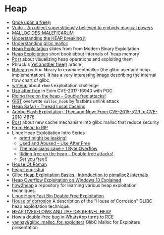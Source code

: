 # Heap 

 - [Once upon a free()](http://phrack.org/issues/57/9.html)
 - [Vudo - An object superstitiously believed to embody magical powers](http://phrack.org/issues/57/8.html)
 - [MALLOC DES-MALEFICARUM](http://phrack.org/issues/66/10.html)
 - [Understanding the HEAP breaking it](https://www.blackhat.com/presentations/bh-usa-07/Ferguson/Whitepaper/bh-usa-07-ferguson-WP.pdf)
 - [Understanding glibc malloc](https://sploitfun.wordpress.com/2015/02/10/understanding-glibc-malloc/)
 - [Heap Exploitation](http://security.cs.rpi.edu/courses/binexp-spring2015/lectures/17/10_lecture.pdf) slides from from Modern Binary Exploitation
 - [Heap Exploitation](https://heap-exploitation.dhavalkapil.com) short book about internals of 'heap memory'
 - [Post](https://wapiflapi.github.io/2015/04/22/single-null-byte-heap-overflow/) about visualizing heap operations and exploiting them
 - Phrack's [Yet another free()](http://phrack.org/issues/66/6.html) article
 - [libheap](https://github.com/cloudburst/libheap) python library to examine ptmalloc (the glibc userland heap implementation). It has a very interesting [image](https://raw.githubusercontent.com/cloudburst/libheap/master/heap.png) describing the internal flow chart of glibc.
 - [writeup](https://0x00sec.org/t/heap-exploitation-abusing-use-after-free/3580) about ``rhme3`` exploitation challenge
 - [Use after free](https://bugs.exim.org/show_bug.cgi?id=2199) in Exim CVE-2017-16943 with POC
 - [Riding free on the heap – Double free attacks!](https://sensepost.com/blog/2017/linux-heap-exploitation-intro-series-riding-free-on-the-heap-double-free-attacks/)
 - [GIST](https://gist.github.com/inaz2/0fbfe243ca9e4b904edad037d0d76697) overwrite ``malloc_hook`` by fastbins unlink attack
 - [Heap Safari - Thread Local Caching](https://0x00sec.org/t/heap-safari-thread-local-caching/5054)
 - [Adobe Flash Exploitation, Then and Now: From CVE-2015-5119 to CVE-2018-4878](https://www.mdsec.co.uk/2018/02/adobe-flash-exploitation-then-and-now-from-cve-2015-5119-to-cve-2018-4878/)
 - [Post](http://tukan.farm/2017/07/08/tcache/) about new cache mechanism into glibc malloc that reduce security
 - [From Heap to RIP](http://blog.frizn.fr/glibc/glibc-heap-to-rip)
 - Linux Heap Exploitation Intro Series
    - [printf might be leaking!](https://sensepost.com/blog/2017/linux-heap-exploitation-intro-series-bonus-printf-might-be-leaking/)
    - [Used and Abused – Use After Free](https://sensepost.com/blog/2017/linux-heap-exploitation-intro-series-used-and-abused-use-after-free/)
    - [The magicians cape – 1 Byte Overflow](https://sensepost.com/blog/2017/linux-heap-exploitation-intro-series-the-magicians-cape-1-byte-overflow/)
    - [Riding free on the heap – Double free attacks!](https://sensepost.com/blog/2017/linux-heap-exploitation-intro-series-riding-free-on-the-heap-double-free-attacks/)
    - [Set you free()](https://sensepost.com/blog/2018/linux-heap-exploitation-intro-series-set-you-free-part-1/)
 - [House Of Roman](https://gist.github.com/romanking98/9aab2804832c0fb46615f025e8ffb0bc)
 - [heap-feng-shui](http://www.phreedom.org/research/heap-feng-shui/heap-feng-shui.html)
 - [Glibc Heap Exploitation Basics : Introduction to ptmalloc2 internals ](https://blog.k3170makan.com/2018/11/glibc-heap-exploitation-basics.html)
 - [Heap Overflow Exploitation on Windows 10 Explained](https://blog.rapid7.com/2019/06/12/heap-overflow-exploitation-on-windows-10-explained/)
 - [how2heap](https://github.com/shellphish/how2heap) a repository for learning various heap exploitation techniques.
 - [Linux Heap Fast Bin Double Free Exploitation](https://drive.google.com/file/d/1KM0Y1NWckIa3unePqYk5tkZ3FN8icgQW/view)
 - [House of corrosion](https://github.com/CptGibbon/House-of-Corrosion) A description of the "House of Corrosion" GLIBC heap exploitation technique.
 - [HEAP OVERFLOWS AND THE IOS KERNEL HEAP](https://azeria-labs.com/heap-overflows-and-the-ios-kernel-heap/)
 - [How a double-free bug in WhatsApp turns to RCE](https://awakened1712.github.io/hacking/hacking-whatsapp-gif-rce/)
 - [yannayl/glibc_malloc_for_exploiters](https://github.com/yannayl/glibc_malloc_for_exploiters) GlibC Malloc for Exploiters presentation
